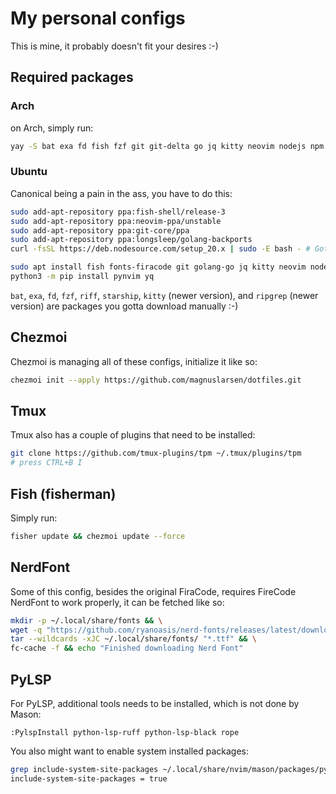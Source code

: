 # My personal configs

This is mine, it probably doesn't fit your desires :-)

## Required packages

### Arch

on Arch, simply run:

```sh
yay -S bat exa fd fish fzf git git-delta go jq kitty neovim nodejs npm python-pip riffdiff ripgrep starship tmux ttf-fira-code yay yq
```

### Ubuntu

Canonical being a pain in the ass, you have to do this:

```sh
sudo add-apt-repository ppa:fish-shell/release-3
sudo add-apt-repository ppa:neovim-ppa/unstable
sudo add-apt-repository ppa:git-core/ppa
sudo add-apt-repository ppa:longsleep/golang-backports
curl -fsSL https://deb.nodesource.com/setup_20.x | sudo -E bash - # Gotta love nodesource

sudo apt install fish fonts-firacode git golang-go jq kitty neovim nodejs python3-pip ripgrep tmux
python3 -m pip install pynvim yq
```

`bat`, `exa`, `fd`, `fzf`, `riff`, `starship`, `kitty` (newer version), and `ripgrep` (newer version) are packages you gotta download manually :-)

## Chezmoi

Chezmoi is managing all of these configs, initialize it like so:

```sh
chezmoi init --apply https://github.com/magnuslarsen/dotfiles.git
```

## Tmux

Tmux also has a couple of plugins that need to be installed:

```sh
git clone https://github.com/tmux-plugins/tpm ~/.tmux/plugins/tpm
# press CTRL+B I
```

## Fish (fisherman)

Simply run:

```sh
fisher update && chezmoi update --force
```

## NerdFont

Some of this config, besides the original FiraCode, requires FireCode NerdFont to work properly, it can be fetched like so:

```sh
mkdir -p ~/.local/share/fonts && \
wget -q "https://github.com/ryanoasis/nerd-fonts/releases/latest/download/FireCode.tar.xz" -O - |\
tar --wildcards -xJC ~/.local/share/fonts/ "*.ttf" && \
fc-cache -f && echo "Finished downloading Nerd Font"
```

## PyLSP

For PyLSP, additional tools needs to be installed, which is not done by Mason:

```vim
:PylspInstall python-lsp-ruff python-lsp-black rope
```

You also might want to enable system installed packages:

```sh
grep include-system-site-packages ~/.local/share/nvim/mason/packages/python-lsp-server/venv/pyvenv.cfg
include-system-site-packages = true
```
